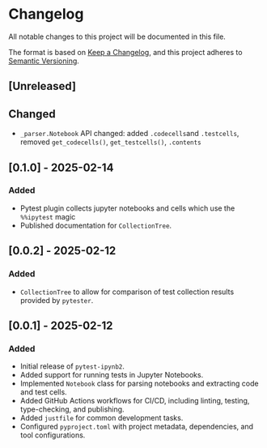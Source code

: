 # Changelog

All notable changes to this project will be documented in this file.

The format is based on [Keep a Changelog](https://keepachangelog.com/en/1.0.0/),
and this project adheres to [Semantic Versioning](https://semver.org/spec/v2.0.0.html).

## [Unreleased]

## Changed

- `_parser.Notebook` API changed: added `.codecells`and `.testcells`, removed `get_codecells()`, `get_testcells()`, `.contents`

## [0.1.0] - 2025-02-14

### Added  

- Pytest plugin collects jupyter notebooks and cells which use the `%%ipytest` magic
- Published documentation for `CollectionTree`.

## [0.0.2] - 2025-02-12

### Added

- `CollectionTree` to allow for comparison of test collection results provided by `pytester`.

## [0.0.1] - 2025-02-12

### Added

- Initial release of `pytest-ipynb2`.
- Added support for running tests in Jupyter Notebooks.
- Implemented `Notebook` class for parsing notebooks and extracting code and test cells.
- Added GitHub Actions workflows for CI/CD, including linting, testing, type-checking, and publishing.
- Added `justfile` for common development tasks.
- Configured `pyproject.toml` with project metadata, dependencies, and tool configurations.

